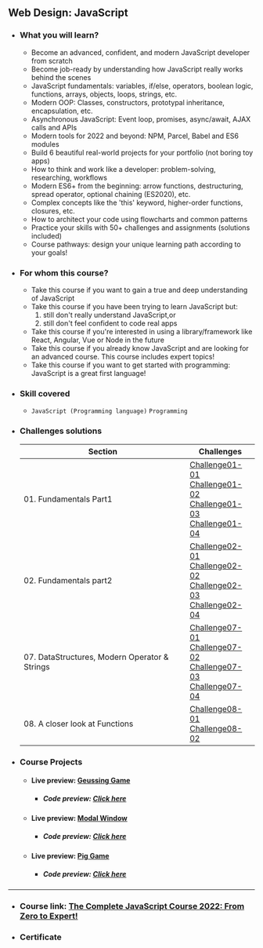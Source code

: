 ## Web Design: JavaScript

- ### What you will learn?
  - Become an advanced, confident, and modern JavaScript developer from scratch
  - Become job-ready by understanding how JavaScript really works behind the scenes
  - JavaScript fundamentals: variables, if/else, operators, boolean logic, functions, arrays, objects, loops, strings, etc.
  - Modern OOP: Classes, constructors, prototypal inheritance, encapsulation, etc.
  - Asynchronous JavaScript: Event loop, promises, async/await, AJAX calls and APIs
  - Modern tools for 2022 and beyond: NPM, Parcel, Babel and ES6 modules
  - Build 6 beautiful real-world projects for your portfolio (not boring toy apps)
  - How to think and work like a developer: problem-solving, researching, workflows
  - Modern ES6+ from the beginning: arrow functions, destructuring, spread operator, optional chaining (ES2020), etc.
  - Complex concepts like the 'this' keyword, higher-order functions, closures, etc.
  - How to architect your code using flowcharts and common patterns
  - Practice your skills with 50+ challenges and assignments (solutions included)
  - Course pathways: design your unique learning path according to your goals!
- ### For whom this course?
  - Take this course if you want to gain a true and deep understanding of JavaScript
  - Take this course if you have been trying to learn JavaScript but:
    1. still don't really understand JavaScript,or
    2. still don't feel confident to code real apps
  - Take this course if you're interested in using a library/framework like React, Angular, Vue or Node in the future
  - Take this course if you already know JavaScript and are looking for an advanced course. This course includes expert topics!
  - Take this course if you want to get started with programming: JavaScript is a great first language!
- ### Skill covered
  - `JavaScript (Programming language)` `Programming`
- ### Challenges solutions
  | Section                                       | Challenges                                                                                                                                                                                                                                                                |
  | --------------------------------------------- | ------------------------------------------------------------------------------------------------------------------------------------------------------------------------------------------------------------------------------------------------------------------------- |
  | 01. Fundamentals Part1                        | [Challenge01-01](01-Fundamentals-part1/Challenge01-01) <br/>[Challenge01-02](01-Fundamentals-part1/Challenge01-02) <br/>[Challenge01-03](01-Fundamentals-part1/Challenge01-03) <br/> [Challenge01-04](01-Fundamentals-part1/Challenge01-04)                               |
  | 02. Fundamentals part2                        | [Challenge02-01](02-Fundamentals-part2/Challenge02-01) <br/> [Challenge02-02](02-Fundamentals-part2/Challenge02-01) <br/> [Challenge02-03](02-Fundamentals-part2/Challenge02-01) <br/> [Challenge02-04](02-Fundamentals-part2/Challenge02-01)                             |
  | 07. DataStructures, Modern Operator & Strings | [Challenge07-01](07-Data-Structures-Operators/Challenge07-01) <br/> [Challenge07-02](07-Data-Structures-Operators/Challenge07-02) <br/> [Challenge07-03](07-Data-Structures-Operators/Challenge07-03) <br/> [Challenge07-04](07-Data-Structures-Operators/Challenge07-04) |
  | 08. A closer look at Functions | [Challenge08-01](08-Functions/Challenge08-01) <br/> [Challenge08-02](08-Functions/Challenge08-02)|

- ### Course Projects
  - #### Live preview: [Geussing Game](https://guess-my-number101.netlify.app/)
    - ##### Code preview: [Click here](https://github.com/Youssef1S/Kalbonyan_Elmarsos/tree/main/Udemy/12-JavaScript/05-DOM-and-Events-fundamentals/01-Guess-my-number)
  - #### Live preview: [Modal Window](https://modal-window101.netlify.app/)
    - ##### Code preview: [Click here](https://github.com/Youssef1S/Kalbonyan_Elmarsos/tree/main/Udemy/12-JavaScript/05-DOM-and-Events-fundamentals/02-Modal-Window)
  - #### Live preview: [Pig Game](https://piggame101.netlify.app/)
    - ##### Code preview: [Click here](https://github.com/Youssef1S/Kalbonyan_Elmarsos/tree/main/Udemy/12-JavaScript/05-DOM-and-Events-fundamentals/03-Pig-Game)

---

- ### Course link: [The Complete JavaScript Course 2022: From Zero to Expert!](https://www.udemy.com/course/the-complete-javascript-course/)
- ### Certificate
<div align="center">

</div>
